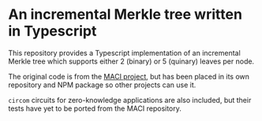 # An incremental Merkle tree written in Typescript

This repository provides a Typescript implementation of an incremental Merkle
tree which supports either 2 (binary) or 5 (quinary) leaves per node.

The original code is from the [MACI
project](https://github.com/appliedzkp/maci), but has been placed in its own
repository and NPM package so other projects can use it.

`circom` circuits for zero-knowledge applications are also included, but their
tests have yet to be ported from the MACI repository.
